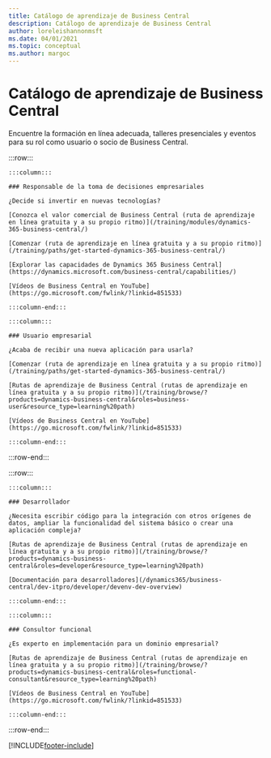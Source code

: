 ```yaml
---
title: Catálogo de aprendizaje de Business Central
description: Catálogo de aprendizaje de Business Central
author: loreleishannonmsft
ms.date: 04/01/2021
ms.topic: conceptual
ms.author: margoc
---
```


# <a name="business-central-learning-catalog"></a><a name="business-central-learning-catalog"></a><a name="business-central-learning-catalog"></a>Catálogo de aprendizaje de Business Central

Encuentre la formación en línea adecuada, talleres presenciales y eventos para su rol como usuario o socio de Business Central.

:::row:::

    :::column:::

    ### Responsable de la toma de decisiones empresariales

    ¿Decide si invertir en nuevas tecnologías? 

    [Conozca el valor comercial de Business Central (ruta de aprendizaje en línea gratuita y a su propio ritmo)](/training/modules/dynamics-365-business-central/)

    [Comenzar (ruta de aprendizaje en línea gratuita y a su propio ritmo)](/training/paths/get-started-dynamics-365-business-central/)

    [Explorar las capacidades de Dynamics 365 Business Central](https://dynamics.microsoft.com/business-central/capabilities/)

    [Vídeos de Business Central en YouTube](https://go.microsoft.com/fwlink/?linkid=851533)

    :::column-end:::

    :::column:::

    ### Usuario empresarial

    ¿Acaba de recibir una nueva aplicación para usarla? 

    [Comenzar (ruta de aprendizaje en línea gratuita y a su propio ritmo)](/training/paths/get-started-dynamics-365-business-central/)

    [Rutas de aprendizaje de Business Central (rutas de aprendizaje en línea gratuita y a su propio ritmo)](/training/browse/?products=dynamics-business-central&roles=business-user&resource_type=learning%20path)

    [Vídeos de Business Central en YouTube](https://go.microsoft.com/fwlink/?linkid=851533)

    :::column-end:::

:::row-end:::

:::row:::

    :::column:::

    ### Desarrollador

    ¿Necesita escribir código para la integración con otros orígenes de datos, ampliar la funcionalidad del sistema básico o crear una aplicación compleja?

    [Rutas de aprendizaje de Business Central (rutas de aprendizaje en línea gratuita y a su propio ritmo)](/training/browse/?products=dynamics-business-central&roles=developer&resource_type=learning%20path)

    [Documentación para desarrolladores](/dynamics365/business-central/dev-itpro/developer/devenv-dev-overview)

    :::column-end:::

    :::column:::

    ### Consultor funcional
    
    ¿Es experto en implementación para un dominio empresarial? 

    [Rutas de aprendizaje de Business Central (rutas de aprendizaje en línea gratuita y a su propio ritmo)](/training/browse/?products=dynamics-business-central&roles=functional-consultant&resource_type=learning%20path)

    [Vídeos de Business Central en YouTube](https://go.microsoft.com/fwlink/?linkid=851533)

    :::column-end:::

:::row-end:::


[!INCLUDE[footer-include](../includes/footer-banner.md)]
